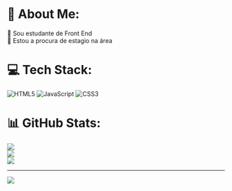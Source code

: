 # 💫 About Me:
🔭 Sou estudante de Front End<br>👯 Estou a procura de estagio na área <br>


# 💻 Tech Stack:
![HTML5](https://img.shields.io/badge/html5-%23E34F26.svg?style=for-the-badge&logo=html5&logoColor=white) ![JavaScript](https://img.shields.io/badge/javascript-%23323330.svg?style=for-the-badge&logo=javascript&logoColor=%23F7DF1E) ![CSS3](https://img.shields.io/badge/css3-%231572B6.svg?style=for-the-badge&logo=css3&logoColor=white)
# 📊 GitHub Stats:
![](https://github-readme-stats.vercel.app/api?username=Moraestec&theme=dark&hide_border=false&include_all_commits=false&count_private=false)<br/>
![](https://github-readme-streak-stats.herokuapp.com/?user=Moraestec&theme=dark&hide_border=false)<br/>
![](https://github-readme-stats.vercel.app/api/top-langs/?username=Moraestec&theme=dark&hide_border=false&include_all_commits=false&count_private=false&layout=compact)

---
[![](https://visitcount.itsvg.in/api?id=Moraestec&icon=0&color=0)](https://visitcount.itsvg.in)

<!-- Proudly created with GPRM ( https://gprm.itsvg.in ) -->
